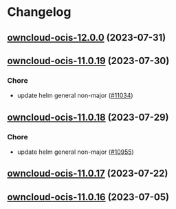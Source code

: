 # Changelog




## [owncloud-ocis-12.0.0](https://github.com/truecharts/charts/compare/owncloud-ocis-11.0.19...owncloud-ocis-12.0.0) (2023-07-31)




## [owncloud-ocis-11.0.19](https://github.com/truecharts/charts/compare/owncloud-ocis-11.0.18...owncloud-ocis-11.0.19) (2023-07-30)

### Chore

- update helm general non-major ([#11034](https://github.com/truecharts/charts/issues/11034))
  
  


## [owncloud-ocis-11.0.18](https://github.com/truecharts/charts/compare/owncloud-ocis-11.0.17...owncloud-ocis-11.0.18) (2023-07-29)

### Chore

- update helm general non-major ([#10955](https://github.com/truecharts/charts/issues/10955))
  
  


## [owncloud-ocis-11.0.17](https://github.com/truecharts/charts/compare/owncloud-ocis-11.0.16...owncloud-ocis-11.0.17) (2023-07-22)




## [owncloud-ocis-11.0.16](https://github.com/truecharts/charts/compare/owncloud-ocis-11.0.15...owncloud-ocis-11.0.16) (2023-07-05)

